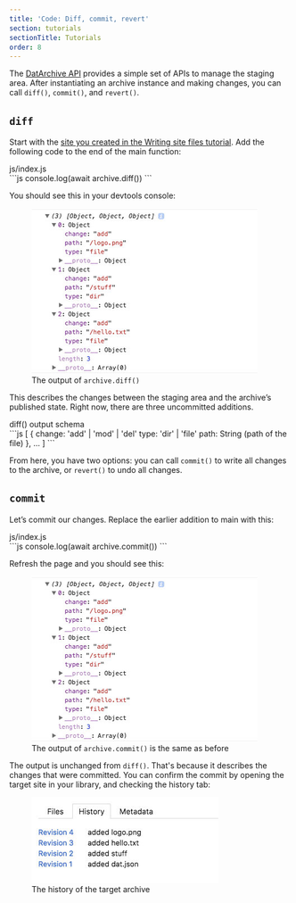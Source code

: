 ```yaml
---
title: 'Code: Diff, commit, revert'
section: tutorials
sectionTitle: Tutorials
order: 8
---
```


The [DatArchive API](/docs/apis/dat.html) provides a simple set of APIs to manage the staging area. After instantiating an archive instance and making changes, you can call `diff()`, `commit()`, and `revert()`.

## `diff`

Start with the [site you created in the Writing site files tutorial](http://localhost:4000/docs/tutorials/write-site-files.html). Add the following code to the end of the main function:

<figcaption class="code">js/index.js</figcaption>
```js
console.log(await archive.diff())
```

You should see this in your devtools console:

<figure>
<img src="/img/docs/tut-diff-commit-revert/diff.jpg" >
<figcaption>The output of <code>archive.diff()</code></figcaption>
</figure>

This describes the changes between the staging area and the archive’s published state. Right now, there are three uncommitted additions.

<figcaption class="code">diff() output schema</figcaption>
```js
[
  {
    change: 'add' | 'mod' | 'del'
    type: 'dir' | 'file'
    path: String (path of the file)
  },
  ...
]
```

From here, you have two options: you can call `commit()` to write all changes to the archive, or `revert()` to undo all changes.

## `commit`

Let’s commit our changes. Replace the earlier addition to main with this:

<figcaption class="code">js/index.js</figcaption>
```js
console.log(await archive.commit())
```

Refresh the page and you should see this:

<figure>
<img src="/img/docs/tut-diff-commit-revert/diff.jpg" >
<figcaption>The output of <code>archive.commit()</code> is the same as before</figcaption>
</figure>

The output is unchanged from `diff()`. That's because it describes the changes that were committed. You can confirm the commit by opening the target site in your library, and checking the history tab:

<figure>
<img src="/img/docs/tut-diff-commit-revert/history.jpg" >
<figcaption>The history of the target archive</figcaption>
</figure>
